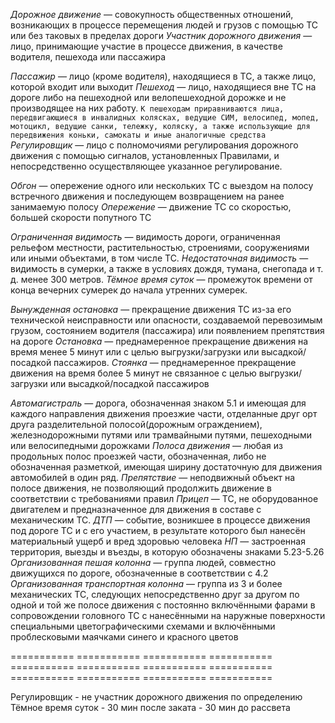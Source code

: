 *Дорожное движение* — совокупность общественных отношений, возникающих в процессе перемещения людей и грузов с помощью ТС или без таковых в пределах дороги
*Участник дорожного движения* — лицо, принимающие участие в процессе движения, в качестве водителя, пешехода или пассажира

*Пассажир* — лицо (кроме водителя), находящиеся в ТС, а также лицо, которой входит или выходит
*Пешеход* — лицо, находящиеся вне ТС на дороге либо на пешеходной или велопешеходной дорожке и не производящее на них работу.
`К пешеходам приравниваются лица, передвигающиеся в инвалидных колясках, ведущие СИМ, велосипед, мопед, мотоцикл, ведущие санки,
тележку, коляску, а также использующие для передвижения коньки, самокаты и иные аналогичные средства`
*Регулировщик* — лицо с полномочиями регулирования дорожного движения с помощью сигналов, установленных Правилами, и непосредственно осуществляющее указанное регулирование.

*Обгон* — опережение одного или нескольких ТС с выездом на полосу встречного движения и последующем возвращением на ранее занимаемую полосу
*Опережение* — движение ТС со скоростью, большей скорости попутного ТС

*Ограниченная видимость* — видимость дороги, ограниченная рельефом местности, растительностью, строениями,
    сооружениями или иными объектами, в том числе ТС.
*Недостаточная видимость* — видимость в сумерки, а также в условиях дождя, тумана, снегопада и т. д. менее 300 метров.
*Тёмное время суток* — промежуток времени от конца вечерних сумерек до начала утренних сумерек.

*Вынужденная остановка* — прекращение движения ТС из-за его технической неисправности или опасности,
    создаваемой перевозимым грузом, состоянием водителя (пассажира) или появлением препятствия на дороге
*Остановка* — преднамеренное прекращение движения на время менее 5 минут или с целью выгрузки/загрузки или высадкой/посадкой пассажиров.
*Стоянка* — преднамеренное прекращение движения на время более 5 минут не связанное с целью выгрузки/загрузки или высадкой/посадкой пассажиров

*Автомагистраль* — дорога, обозначенная знаком 5.1 и имеющая для каждого направления движения проезжие части,
отделанные друг орт друга разделительной полосой(дорожным ограждением), железнодорожными путями или трамвайными путями, пешеходными или велосипедными дорожками
*Полоса движения* — любая из продольных полос проезжей части, обозначенная, либо не обозначенная разметкой, имеющая ширину достаточную для движения автомобилей в один ряд.
*Препятствие* — неподвижный объект на полосе движения, не позволяющий продолжить движение в соответствии с требованиями правил
*Прицеп* — ТС, не оборудованное двигателем и предназначенное для движения в составе с механическим ТС.
*ДТП* — событие, возникшее в процессе движения под дороге ТС и с его участием, в результате которого был нанесён материальный ущерб и вред здоровью человека
*НП* — застроенная территория, выезды и въезды, в которую обозначены знаками 5.23-5.26
*Организованная пешая колонна* — группа людей, совместно движущихся по дороге, обозначенные в соответствии с 4.2
*Организованная транспортная колонна* — группа из 3 и более механических ТС, следующих непосредственно друг за другом по одной и той же полосе движения
    с постоянно включёнными фарами в сопровождении головного ТС с нанесёнными на наружные поверхности специальными цветографическими схемами и включёнными
    проблесковыми маячками синего и красного цветов

=========== =========== =========== =========== =========== =========== =========== =========== =========== =========== =========== ===========

Регулировщик - не участник дорожного движения по определению
Тёмное время суток - 30 мин после заката - 30 мин до рассвета

